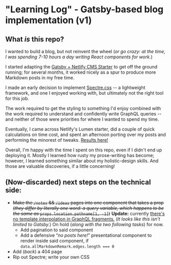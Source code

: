 # "Learning Log" - Gatsby-based blog implementation (v1)

## What _is_ this repo?

I wanted to build a blog, but not reinvent the wheel (_or go crazy: at the time, I was spending 7-10 hours a day writing React components for work._) 

I started adapting the [Gatsby + Netlify CMS Starter](https://github.com/netlify-templates/gatsby-starter-netlify-cms) to get off the ground running; for several months, it worked nicely as a spur to produce more Markdown posts in my free time.

I made an early decision to implement [Spectre.css](https://picturepan2.github.io/spectre/) -- a lightweight framework, and one I enjoyed working with, but ultimately not the right tool for this job.

The work required to get the styling to something I'd enjoy combined with the work required to understand and confidently write GraphQL queries -- and neither of those were priorities for where I wanted to spend my time.

Eventually, I came across Netlify's Lumen starter, did a couple of quick calculations on time cost, and spent an afternoon porting over my posts and performing the minorest of tweaks. [Results here!](http://www.suss.world/) 

Overall, I'm happy with the time I spent on this repo, even if I didn't end up deploying it. Mostly I learned how rusty my prose-writing has become; however, I learned something similar about my holistic-design skills. And those are valuable discoveries, if a little concerning!

## (Now-discarded) next steps on the technical side:
  - ~~Make the `/notes` && `/ideas` pages into one component that takes a prop (_they differ by literally one word: a query variable, which happens to be the same as_ `props.location.pathname[1, -1]`)~~ **Update:** currently [there's no template interpolation in GraphQL fragments.](https://github.com/gatsbyjs/gatsby/issues/5069) (_It looks like this isn't limited to Gatsby._) On hold (_along with the two following tasks_) for now.
    - Add pagination to said component
    - Add a defensive “_no posts here!_” presentational component to render inside said component, if `data.allMarkdownRemark.edges.length === 0`
  - Add (_back_) a 404 page
  - Rip out Spectre; write your own CSS
